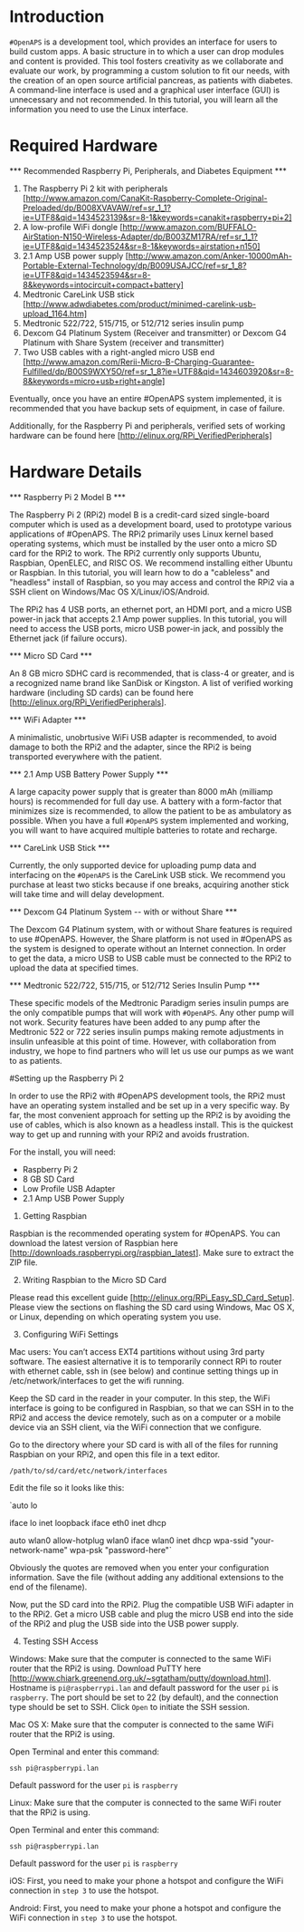 # Introduction 


`#OpenAPS` is a development tool, which provides an interface for users to build custom apps. A basic structure in to which a user can drop modules and content is provided. This tool fosters creativity as we collaborate and evaluate our work, by programming a custom solution to fit our needs, with the creation of an open source artificial pancreas, as patients with diabetes. A command-line interface is used and a graphical user interface (GUI) is unnecessary and not recommended. In this tutorial, you will learn all the information you need to use the Linux interface.


# Required Hardware 

*** Recommended Raspberry Pi, Peripherals, and Diabetes Equipment ***

1. The Raspberry Pi 2 kit with peripherals [http://www.amazon.com/CanaKit-Raspberry-Complete-Original-Preloaded/dp/B008XVAVAW/ref=sr_1_1?ie=UTF8&qid=1434523139&sr=8-1&keywords=canakit+raspberry+pi+2]
2. A low-profile WiFi dongle [http://www.amazon.com/BUFFALO-AirStation-N150-Wireless-Adapter/dp/B003ZM17RA/ref=sr_1_1?ie=UTF8&qid=1434523524&sr=8-1&keywords=airstation+n150]
3. 2.1 Amp USB power supply [http://www.amazon.com/Anker-10000mAh-Portable-External-Technology/dp/B009USAJCC/ref=sr_1_8?ie=UTF8&qid=1434523594&sr=8-8&keywords=intocircuit+compact+battery]
4. Medtronic CareLink USB stick [http://www.adwdiabetes.com/product/minimed-carelink-usb-upload_1164.htm]
5. Medtronic 522/722, 515/715, or 512/712 series insulin pump
6. Dexcom G4 Platinum System (Receiver and transmitter) or Dexcom G4 Platinum with Share System (receiver and transmitter)
7. Two USB cables with a right-angled micro USB end [http://www.amazon.com/Rerii-Micro-B-Charging-Guarantee-Fulfilled/dp/B00S9WXY5O/ref=sr_1_8?ie=UTF8&qid=1434603920&sr=8-8&keywords=micro+usb+right+angle]

Eventually, once you have an entire #OpenAPS system implemented, it is recommended that you have backup sets of equipment, in case of failure.

Additionally, for the Raspberry Pi and peripherals, verified sets of working hardware can be found here [http://elinux.org/RPi_VerifiedPeripherals]

# Hardware Details


*** Raspberry Pi 2 Model B ***

The Raspberry Pi 2 (RPi2) model B is a credit-card sized single-board computer which is used as a development board, used to prototype various applications of #OpenAPS. The RPi2 primarily uses Linux kernel based operating systems, which must be installed by the user onto a micro SD card for the RPi2 to work. The RPi2 currently only supports Ubuntu, Raspbian, OpenELEC, and RISC OS. We recommend installing either Ubuntu or Raspbian. In this tutorial, you will learn how to do a "cableless" and "headless" install of Raspbian, so you may access and control the RPi2 via a SSH client on Windows/Mac OS X/Linux/iOS/Android.
 
The RPi2 has 4 USB ports, an ethernet port, an HDMI port, and a micro USB power-in jack that accepts 2.1 Amp power supplies. In this tutorial, you will need to access the USB ports, micro USB power-in jack, and possibly the Ethernet jack (if failure occurs).

*** Micro SD Card ***

An 8 GB micro SDHC card is recommended, that is class-4 or greater, and is a recognized name brand like SanDisk or Kingston. A list of verified working hardware (including SD cards) can be found here [http://elinux.org/RPi_VerifiedPeripherals].

*** WiFi Adapter ***

A minimalistic, unobrtusive WiFi USB adapter is recommended, to avoid damage to both the RPi2 and the adapter, since the RPi2 is being transported everywhere with the patient.

*** 2.1 Amp USB Battery Power Supply ***

A large capacity power supply that is greater than 8000 mAh (milliamp hours) is recommended for full day use. A battery with a form-factor that minimizes size is recommended, to allow the patient to be as ambulatory as possible. When you have a full `#OpenAPS` system implemented and working, you will want to have acquired multiple batteries to rotate and recharge.

*** CareLink USB Stick ***

Currently, the only supported device for uploading pump data and interfacing on the `#OpenAPS` is the CareLink USB stick. We recommend you purchase at least two sticks because if one breaks, acquiring another stick will take time and will delay development.

*** Dexcom G4 Platinum System -- with or without Share ***

The Dexcom G4 Platinum system, with or without Share features is required to use #OpenAPS. However, the Share platform is not used in #OpenAPS as the system is designed to operate without an Internet connection. In order to get the data, a micro USB to USB cable must be connected to the RPi2 to upload the data at specified times.


*** Medtronic 522/722, 515/715, or 512/712 Series Insulin Pump ***

These specific models of the Medtronic Paradigm series insulin pumps are the only compatible pumps that will work with `#OpenAPS`. Any other pump will not work. Security features have been added to any pump after the Medtronic 522 or 722 series insulin pumps making remote adjustments in insulin unfeasible at this point of time. However, with collaboration from industry, we hope to find partners who will let us use our pumps as we want to as patients.


#Setting up the Raspberry Pi 2

In order to use the RPi2 with #OpenAPS development tools, the RPi2 must have an operating system installed and be set up in a very specific way. By far, the most convenient approach for setting up the RPi2 is by avoiding the use of cables, which is also known as a headless install. This is the quickest way to get up and running with your RPi2 and avoids frustration.

For the install, you will need:

* Raspberry Pi 2
* 8 GB SD Card
* Low Profile USB Adapter
* 2.1 Amp USB Power Supply 

1. Getting Raspbian

Raspbian is the recommended operating system for #OpenAPS. You can download the latest version of Raspbian here [http://downloads.raspberrypi.org/raspbian_latest]. Make sure to extract the ZIP file.

2. Writing Raspbian to the Micro SD Card

Please read this excellent guide [http://elinux.org/RPi_Easy_SD_Card_Setup]. Please view the sections on flashing the SD card using Windows, Mac OS X, or Linux, depending on which operating system you use.

3. Configuring WiFi Settings

Mac users: You can’t access EXT4 partitions without using 3rd party software. The easiest alternative it is to temporarily connect RPi to router with ethernet cable, ssh in (see below) and continue setting things up in /etc/network/interfaces to get the wifi running.

Keep the SD card in the reader in your computer. In this step, the WiFi interface is going to be configured in Raspbian, so that we can SSH in to the RPi2 and access the device remotely, such as on a computer or a mobile device via an SSH client, via the WiFi connection that we configure.

Go to the directory where your SD card is with all of the files for running Raspbian on your RPi2, and open this file in a text editor.

`/path/to/sd/card/etc/network/interfaces`

Edit the file so it looks like this: 

`auto lo

iface lo inet loopback
iface eth0 inet dhcp

auto wlan0
allow-hotplug wlan0
iface wlan0 inet dhcp
wpa-ssid "your-network-name"
wpa-psk "password-here"`

Obviously the quotes are removed when you enter your configuration information. Save the file (without adding any additional extensions to the end of the filename).

Now, put the SD card into the RPi2. Plug the compatible USB WiFi adapter in to the RPi2. Get a micro USB cable and plug the micro USB end into the side of the RPi2 and plug the USB side into the USB power supply. 

4. Testing SSH Access

Windows: Make sure that the computer is connected to the same WiFi router that the RPi2 is using. Download PuTTY here [http://www.chiark.greenend.org.uk/~sgtatham/putty/download.html]. Hostname is `pi@raspberrypi.lan` and default password for the user `pi` is `raspberry`. The port should be set to 22 (by default), and the connection type should be set to SSH. Click `Open` to initiate the SSH session.

Mac OS X: Make sure that the computer is connected to the same WiFi router that the RPi2 is using.

Open Terminal and enter this command:

`ssh pi@raspberrypi.lan`

Default password for the user `pi` is `raspberry`

Linux: Make sure that the computer is connected to the same WiFi router that the RPi2 is using.

Open Terminal and enter this command:

`ssh pi@raspberrypi.lan`

Default password for the user `pi` is `raspberry`

iOS: First, you need to make your phone a hotspot and configure the WiFi connection in `step 3` to use the hotspot. 

Android: First, you need to make your phone a hotspot and configure the WiFi connection in `step 3` to use the hotspot.  
